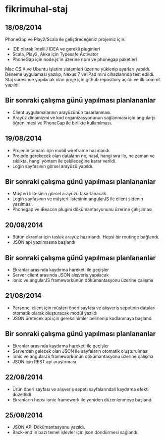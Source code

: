 fikrimuhal-staj
===============

18/08/2014
---------------
PhoneGap ve Play2/Scala ile geliştireceğimiz projemiz için:
- IDE olarak IntelliJ IDEA ve gerekli pluginleri
- Scala, Play2, Akka için Typesafe Activator
- PhoneGap için node.js'in üzerine npm ve phonegap paketleri

Mac OS X ve Ubuntu işletim sistemleri üzerine yüklenip ayarları yapıldı. Deneme uygulaması yazılıp, Nexus 7 ve iPad mini cihazlarında test edildi. Staj süresince yapılacak olan proje için github repository açıldı ve ilk commit yapıldı.

Bir sonraki çalışma günü yapılması planlananlar
-----------------------------------------------
- Client uygulamalarının arayüzünün tasarlanması.
- Arayüz dinamizmi ve kod organizasyonunun sağlanması için angularjs öğrenilmesi ve PhoneGap ile birlikte kullanılması.

19/08/2014
---------------
- Projenin tamamı için mobil wireframe hazırlandı.
- Projede gerekecek olan dataların ne, nasıl, hangi sıra ile, ne zaman ve sıklıkta, hangi yöntem ile çekileceğine karar verildi.
- Login sayfasının görsel arayüzü yapıldı.

Bir sonraki çalışma günü yapılması planlananlar
-----------------------------------------------
- Müşteri listesinin görsel arayüzü tasarlanacak.
- Login sayfasının ve müşteri listesinin angularJS ile client sidenın yazılması.
- Phonegap ve iBeacon plugini dökümantasyonunu üzerine çalışılması.

20/08/2014
--------------
- Bütün ekranlar için taslak arayüz hazırlandı. Hepsi bir routinge bağlandı.
- JSON api yazılmasına başlandı

Bir sonraki çalışma günü yapılması planlananlar
-----------------------------------------------
- Ekranlar arasında kaydırma hareketi ile geçişler
- Server client arasında JSON alışveriş yapılacak
- ionic ve angularJS frameworkünün dökümantasyonu üzerine çalışma 

21/08/2014
-------------
- Personel client için müşteri öneri sayfası ve alışveriş sepetinin dataları otomatik olarak oluşturacak modül yazıldı
- JSON üretecek api için gereksinimler belirlenip kodlanmaya başlandı

Bir sonraki çalışma günü yapılması planlananlar
-----------------------------------------------
- Ekranlar arasında kaydırma hareketi ile geçişler
- Serverdan gelecek olan JSON ile sayfaların otomatik oluşturulması
- Ionic ve angularJS frameworkünün dökümantasyonu üzerine çalışma
- JSON için REST api araştırması

22/08/2014
----------
- Ürün öneri sayfası ve alışveriş sepeti sayfalarındali kaydırma efekti düzeltildi
- Ekranların hepsi ionic framework ile yeniden düzenlenmeye başlandı

25/08/2014
----------
- JSON API Dökümantasyonu yazıldı.
- Back-end'in bazı temel işlevler için json döndürmesi sağlandı.